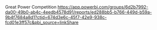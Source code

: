 Great Power Competition
https://app.powerbi.com/groups/6d2b7992-da00-49b0-ab4c-4eedb4578d91/reports/ed288bb5-b766-449d-b59a-9b4f7684a8d1?ctid=674d3e6c-45f7-42e9-938c-fcd01e3ff57c&pbi_source=linkShare